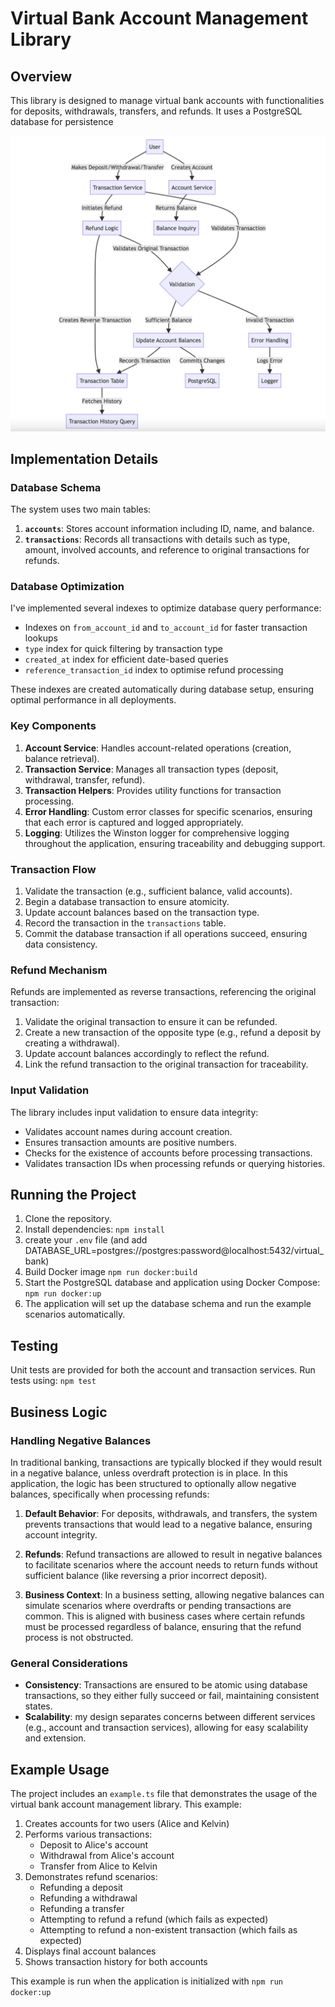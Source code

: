 # Virtual Bank Account Management Library

## Overview

This library is designed to manage virtual bank accounts with functionalities for deposits, withdrawals, transfers, and refunds. It uses a PostgreSQL database for persistence

![Transaction Flow Diagram](system_overview.png)

## Implementation Details

### Database Schema

The system uses two main tables:

1. **`accounts`**: Stores account information including ID, name, and balance.
2. **`transactions`**: Records all transactions with details such as type, amount, involved accounts, and reference to original transactions for refunds.

### Database Optimization

I've implemented several indexes to optimize database query performance:

- Indexes on `from_account_id` and `to_account_id` for faster transaction lookups
- `type` index for quick filtering by transaction type
- `created_at` index for efficient date-based queries
- `reference_transaction_id` index to optimise refund processing

These indexes are created automatically during database setup, ensuring optimal performance in all deployments.

### Key Components

1. **Account Service**: Handles account-related operations (creation, balance retrieval).
2. **Transaction Service**: Manages all transaction types (deposit, withdrawal, transfer, refund).
3. **Transaction Helpers**: Provides utility functions for transaction processing.
4. **Error Handling**: Custom error classes for specific scenarios, ensuring that each error is captured and logged appropriately.
5. **Logging**: Utilizes the Winston logger for comprehensive logging throughout the application, ensuring traceability and debugging support.

### Transaction Flow

1. Validate the transaction (e.g., sufficient balance, valid accounts).
2. Begin a database transaction to ensure atomicity.
3. Update account balances based on the transaction type.
4. Record the transaction in the `transactions` table.
5. Commit the database transaction if all operations succeed, ensuring data consistency.

### Refund Mechanism

Refunds are implemented as reverse transactions, referencing the original transaction:

1. Validate the original transaction to ensure it can be refunded.
2. Create a new transaction of the opposite type (e.g., refund a deposit by creating a withdrawal).
3. Update account balances accordingly to reflect the refund.
4. Link the refund transaction to the original transaction for traceability.

### Input Validation

The library includes input validation to ensure data integrity:

- Validates account names during account creation.
- Ensures transaction amounts are positive numbers.
- Checks for the existence of accounts before processing transactions.
- Validates transaction IDs when processing refunds or querying histories.

## Running the Project

1. Clone the repository.
2. Install dependencies: `npm install`
3. create your `.env` file (and add DATABASE_URL=postgres://postgres:password@localhost:5432/virtual_bank)
4. Build Docker image `npm run docker:build`
5. Start the PostgreSQL database and application using Docker Compose: `npm run docker:up`
6. The application will set up the database schema and run the example scenarios automatically.

## Testing

Unit tests are provided for both the account and transaction services. Run tests using: `npm test`

## Business Logic

### Handling Negative Balances

In traditional banking, transactions are typically blocked if they would result in a negative balance, unless overdraft protection is in place. In this application, the logic has been structured to optionally allow negative balances, specifically when processing refunds:

1. **Default Behavior**: For deposits, withdrawals, and transfers, the system prevents transactions that would lead to a negative balance, ensuring account integrity.

2. **Refunds**: Refund transactions are allowed to result in negative balances to facilitate scenarios where the account needs to return funds without sufficient balance (like reversing a prior incorrect deposit).

3. **Business Context**: In a business setting, allowing negative balances can simulate scenarios where overdrafts or pending transactions are common. This is aligned with business cases where certain refunds must be processed regardless of balance, ensuring that the refund process is not obstructed.

### General Considerations

- **Consistency**: Transactions are ensured to be atomic using database transactions, so they either fully succeed or fail, maintaining consistent states.
- **Scalability**: my design separates concerns between different services (e.g., account and transaction services), allowing for easy scalability and extension.

## Example Usage

The project includes an `example.ts` file that demonstrates the usage of the virtual bank account management library. This example:

1. Creates accounts for two users (Alice and Kelvin)
2. Performs various transactions:
   - Deposit to Alice's account
   - Withdrawal from Alice's account
   - Transfer from Alice to Kelvin
3. Demonstrates refund scenarios:
   - Refunding a deposit
   - Refunding a withdrawal
   - Refunding a transfer
   - Attempting to refund a refund (which fails as expected)
   - Attempting to refund a non-existent transaction (which fails as expected)
4. Displays final account balances
5. Shows transaction history for both accounts

This example is run when the application is initialized with `npm run docker:up`
